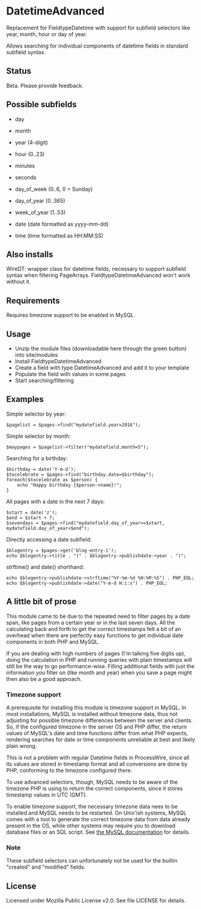 # DatetimeAdvanced
Replacement for FieldtypeDatetime with support for subfield selectors like year, month, hour or day of year.

Allows searching for individual components of datetime fields in
standard subfield syntax.

## Status

Beta. Please provide feedback.

## Possible subfields

- day
- month
- year (4-digit)
- hour (0..23)
- minutes
- seconds
- day_of_week (0..6, 0 = Sunday)
- day_of_year (0..365)
- week_of_year (1..53)

- date (date formatted as yyyy-mm-dd)
- time (time formatted as HH:MM:SS)

## Also installs
WireDT: wrapper class for datetime fields, necessary to support
subfield syntax when filtering PageArrays. FieldtypeDatetimeAdvanced won't work
without it.

## Requirements

Requires timezone support to be enabled in MySQL.

## Usage

- Unzip the module files (downloadable here through the green button) into site/modules
- Install FieldtypeDatetimeAdvanced
- Create a field with type DatetimeAdvanced and add it to your template
- Populate the field with values in some pages
- Start searching/filtering

## Examples

Simple selector by year:
```
$pagelist = $pages->find("mydatefield.year=2016");
```

Simple selector by month:
```
$maypages = $pagelist->filter("mydatefield.month=5");
```

Searching for a birthday:
```
$birthday = date('Y-m-d');
$tocelebrate = $pages->find("birthday.date=$birthday");
foreach($tocelebrate as $person) {
	echo "Happy birthday {$person->name}!";
}
```

All pages with a date in the next 7 days:
```
$start = date('z');
$end = $start + 7;
$sevendays = $pages->find("mydatefield.day_of_year>=$start, mydatefield.day_of_year<$end");
```

Directly accessing a date subfield:
```
$blogentry = $pages->get('blog-entry-1');
echo $blogentry->title . "(" . $blogentry->publishdate->year . ")";
```

strftime() and date() shorthand:
```
echo $blogentry->publishdate->strftime("%Y-%m-%d %H:%M:%S") . PHP_EOL;
echo $blogentry->publishdate->date("Y-m-d H:i:s") . PHP_EOL;
```

## A little bit of prose

This module came to be due to the repeated need to filter pages by a date span, like pages
from a certain year or in the last seven days. All the calculating back and forth to get the
correct timestamps felt a bit of an overhead when there are perfectly easy functions to get
individual date components in both PHP and MySQL.

If you are dealing with high numbers of pages (I'm talking five digits up), doing the calculation
in PHP and running queries with plain timestamps will still be the way to go performance-wise.
Filling additional fields with just the information you filter on (like month and year) when you
save a page might then also be a good approach.

### Timezone support

A prerequisite for installing this module is timezone support in MySQL. In most installations,
MySQL is installed without timezone data, thus not adjusting for possible timezone differences
between the server and clients. So, if the configured timezone in the server OS and PHP differ,
the return values of MySQL's date and time functions differ from what PHP expects, rendering
searches for date or time components unreliable at best and likely plain wrong.

This is not a problem with regular Datetime fields in ProcessWire, since all its values are
stored in timestamp format and all conversions are done by PHP, conforming to the timezone
configured there.

To use advanced selectors, though, MySQL needs to be aware of the timezone PHP is using to
return the correct components, since it stores timestamp values in UTC (GMT).

To enable timezone support, the necessary timezone data nees to be installed and MySQL
needs to be restarted. On Unix'ish systems, MySQL comes with a tool to generate the
correct timezone data from data already present in the OS, while other systems may require
you to download database files or an SQL script. See
[the MySQL documentation](http://dev.mysql.com/doc/refman/5.7/en/time-zone-support.html) for details.

### Note

These subfield selectors can unfortunately not be used for the builtin "created" and "modified" fields.

## License

Licensed under Mozilla Public License v2.0. See file LICENSE for details.
